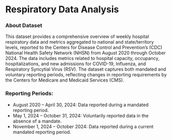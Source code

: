 # Respiratory Data Analysis
### About Dataset
<p>This dataset provides a comprehensive overview of weekly hospital respiratory data and metrics aggregated to national and state/territory levels, reported to the Centers for Disease Control and Prevention’s (CDC) National Health Safety Network (NHSN) from August 2020 through October 2024. The data includes metrics related to hospital capacity, occupancy, hospitalizations, and new admissions for COVID-19, Influenza, and Respiratory Syncytial Virus (RSV). The dataset captures both mandated and voluntary reporting periods, reflecting changes in reporting requirements by the Centers for Medicare and Medicaid Services (CMS).</p>

### Reporting Periods:
* August 2020 – April 30, 2024: Data reported during a mandated reporting period.
* May 1, 2024 – October 31, 2024: Voluntarily reported data in the absence of a mandate.
* November 1, 2024 – October 2024: Data reported during a current mandated reporting period.